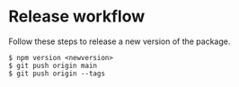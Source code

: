 # Release workflow

Follow these steps to release a new version of the package.

```
$ npm version <newversion>
$ git push origin main
$ git push origin --tags
```

